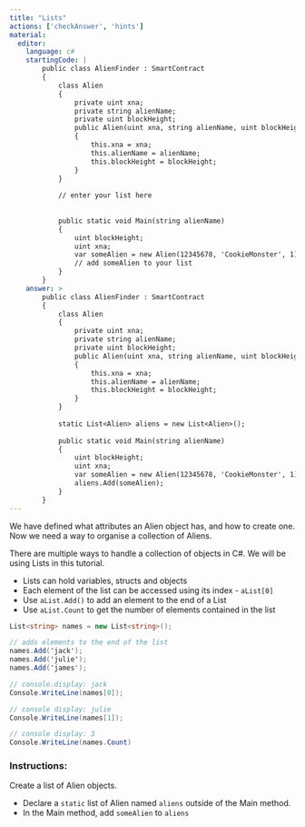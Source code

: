```yaml
---
title: "Lists"
actions: ['checkAnswer', 'hints']
material: 
  editor:
    language: c#
    startingCode: |
        public class AlienFinder : SmartContract
        {
            class Alien
            {
                private uint xna;
                private string alienName;
                private uint blockHeight;
                public Alien(uint xna, string alienName, uint blockHeight) 
                {
                    this.xna = xna; 
                    this.alienName = alienName;
                    this.blockHeight = blockHeight;
                }
            }
            
            // enter your list here
            
            
            public static void Main(string alienName)
            {
                uint blockHeight;
                uint xna; 
                var someAlien = new Alien(12345678, 'CookieMonster', 1);
                // add someAlien to your list
            }
        }
    answer: > 
        public class AlienFinder : SmartContract
        {
            class Alien
            {
                private uint xna;
                private string alienName;
                private uint blockHeight;
                public Alien(uint xna, string alienName, uint blockHeight) 
                {
                    this.xna = xna; 
                    this.alienName = alienName;
                    this.blockHeight = blockHeight;
                }
            }
            
            static List<Alien> aliens = new List<Alien>();     
            
            public static void Main(string alienName)
            {
                uint blockHeight;
                uint xna; 
                var someAlien = new Alien(12345678, 'CookieMonster', 1);
                aliens.Add(someAlien);
            }
        }
---
```




We have defined what attributes an Alien object has, and how to create one. Now we need a way to organise a collection of Aliens. 

There are multiple ways to handle a collection of objects in C#. We will be using Lists in this tutorial. 

- Lists can hold variables, structs and objects
- Each element of the list can be accessed using its index - `aList[0]`
- Use `aList.Add()` to add an element to the end of a List
- Use `aList.Count` to get the number of elements contained in the list

```c#
List<string> names = new List<string>();

// adds elements to the end of the list
names.Add('jack');
names.Add('julie');
names.Add('james');

// console.display: jack
Console.WriteLine(names[0]);

// console display: julie
Console.WriteLine(names[1]); 

// console display: 3
Console.WriteLine(names.Count)
```



### Instructions: 

Create a list of Alien objects. 

- Declare a `static` list of Alien named `aliens` outside of the Main method. 
- In the Main method, add `someAlien` to `aliens`
